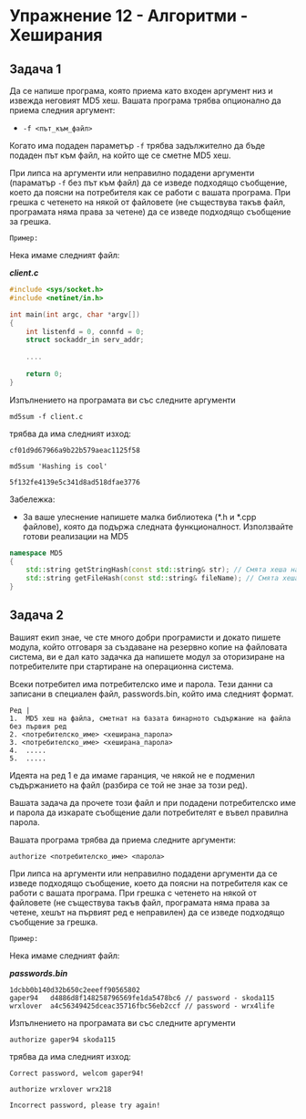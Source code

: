 # Упражнение 12  - Алгоритми - Хеширания

## Задача 1

Да се напише програма, която приема като входен аргумент низ и извежда неговият MD5 хеш.
Вашата програма трябва опционално да приема следния аргумент:

* `-f <път_към_файл>`

Когато има подаден параметър `-f` трябва задължително да бъде подаден път към файл, на който
ще се сметне MD5 хеш.

При липса на аргументи или неправилно подадени аргументи (параматър `-f` без път към файл) 
да се изведе подходящо съобщение, което да поясни на потребителя как се работи с вашата програма. 
При грешка с четенето на някой от файловете (не съществува такъв файл, програмата няма права за четене) 
да се изведе подходящо съобщение за грешка.

`Пример:`

Нека имаме следният файл:

***client.c***
```C++
#include <sys/socket.h>
#include <netinet/in.h>

int main(int argc, char *argv[])
{
    int listenfd = 0, connfd = 0;
    struct sockaddr_in serv_addr;
    
    ....
    
    return 0;
}
```
Изпълнението на програмата ви със следните аргументи

`md5sum -f client.c`

трябва да има следният изход:

```
cf01d9d67966a9b22b579aeac1125f58
```


`md5sum 'Hashing is cool'`

```
5f132fe4139e5c341d8ad518dfae3776
```

Забележка:
* За ваше улеснение напишете малка библиотека (*.h и *.cpp файлове), която да подържа следната функционалност.
  Използвайте готови реализации на MD5
```C++
namespace MD5
{
    std::string getStringHash(const std::string& str); // Смята хеша на подадения низ
    std::string getFileHash(const std::string& fileName); // Смята хеша на подадения файл
}
```

## Задача 2
Вашият екип знае, че сте много добри програмисти и докато пишете модула, който отговаря за създаване на резервно копие на файловата система, ви е дал като задачка да напишете модул за оторизиране на потребителите при стартиране на операционна система.

Всеки потребител има потребителско име и парола. Тези данни са записани в специален файл, passwords.bin, който има следният формат.

```
Ред |
1.  MD5 хеш на файлa, сметнат на базата бинарното съдържание на файлa без първия ред
2. <потребителско_име> <хеширана_парола>
3. <потребителско_име> <хеширана_парола>
4.  .....
5.  .....
```

Идеята на ред 1 е да имаме гаранция, че някой не е подменил съдържанието на файл (разбира се той не знае за този ред).

Вашата задача да прочете този файл и при подадени потребителско име и парола да изкарате съобщение дали потребителят е въвел правилна парола.

Вашата програма трябва да приема следните аргументи:

`authorize <потребителско_име> <парола>`

При липса на аргументи или неправилно подадени аргументи
да се изведе подходящо съобщение, което да поясни на потребителя как се работи с вашата програма. 
При грешка с четенето на някой от файловете (не съществува такъв файл, програмата няма права за четене, хешът на първият ред е неправилен) да се изведе подходящо съобщение за грешка.


`Пример:`

Нека имаме следният файл:

***passwords.bin***
```
1dcbb0b140d32b650c2eeeff90565802
gaper94   d4886d8f148258796569fe1da5478bc6 // password - skoda115
wrxlover  a4c56349425dceac35716fbc56eb2ccf // password - wrx4life
```

Изпълнението на програмата ви със следните аргументи

`authorize gaper94 skoda115`

трябва да има следният изход:

```
Correct password, welcom gaper94!
```

`authorize wrxlover wrx218`

```
Incorrect password, please try again!
```
